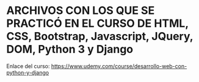 # ARCHIVOS CON LOS QUE SE PRACTICÓ EN EL CURSO DE HTML, CSS, Bootstrap, Javascript, JQuery, DOM, Python 3 y Django
Enlace del curso: https://www.udemy.com/course/desarrollo-web-con-python-y-django
